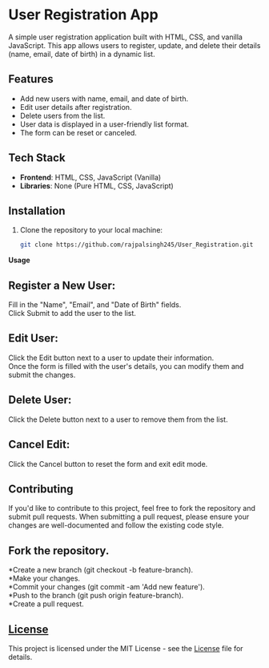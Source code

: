 # User Registration App

A simple user registration application built with HTML, CSS, and vanilla JavaScript. This app allows users to register, update, and delete their details (name, email, date of birth) in a dynamic list.

## Features

- Add new users with name, email, and date of birth.
- Edit user details after registration.
- Delete users from the list.
- User data is displayed in a user-friendly list format.
- The form can be reset or canceled.

## Tech Stack

- **Frontend**: HTML, CSS, JavaScript (Vanilla)
- **Libraries**: None (Pure HTML, CSS, JavaScript)

## Installation

1. Clone the repository to your local machine:

   ```bash
   git clone https://github.com/rajpalsingh245/User_Registration.git


 <b>Usage</b></br>
## Register a New User:
Fill in the "Name", "Email", and "Date of Birth" fields.</br>
Click Submit to add the user to the list.</br>
## Edit User:
Click the Edit button next to a user to update their information.</br>
Once the form is filled with the user's details, you can modify them and submit the changes.</br>
## Delete User:
Click the Delete button next to a user to remove them from the list.</br>
## Cancel Edit:
Click the Cancel button to reset the form and exit edit mode.</br>

## Contributing
If you'd like to contribute to this project, feel free to fork the repository and submit pull requests. When submitting a pull request, please ensure your changes are well-documented and follow the existing code style.

## <b>Fork the repository.</b>
*Create a new branch (git checkout -b feature-branch).</br>
*Make your changes.</br>
*Commit your changes (git commit -am 'Add new feature').</br>
*Push to the branch (git push origin feature-branch).</br>
*Create a pull request.</br>


## [License](/.LICENSE) 
This project is licensed under the MIT License - see the [License](/.LICENSE) file for details.
